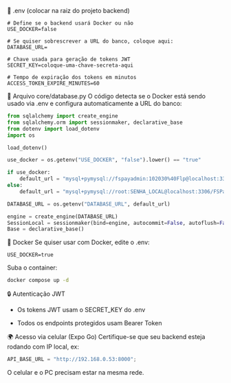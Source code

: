 📁 .env (colocar na raiz do projeto backend)
```env
# Define se o backend usará Docker ou não
USE_DOCKER=false

# Se quiser sobrescrever a URL do banco, coloque aqui:
DATABASE_URL=

# Chave usada para geração de tokens JWT
SECRET_KEY=coloque-uma-chave-secreta-aqui

# Tempo de expiração dos tokens em minutos
ACCESS_TOKEN_EXPIRE_MINUTES=60

```

🐍 Arquivo core/database.py
O código detecta se o Docker está sendo usado via .env e configura automaticamente a URL do banco:

```python
from sqlalchemy import create_engine
from sqlalchemy.orm import sessionmaker, declarative_base
from dotenv import load_dotenv
import os

load_dotenv()

use_docker = os.getenv("USE_DOCKER", "false").lower() == "true"

if use_docker:
    default_url = "mysql+pymysql://fspayadmin:102030%40Flp@localhost:3306/FSPay"
else:
    default_url = "mysql+pymysql://root:SENHA_LOCAL@localhost:3306/FSPay"

DATABASE_URL = os.getenv("DATABASE_URL", default_url)

engine = create_engine(DATABASE_URL)
SessionLocal = sessionmaker(bind=engine, autocommit=False, autoflush=False)
Base = declarative_base()
```

🐳 Docker
Se quiser usar com Docker, edite o .env:

```env
USE_DOCKER=true
```

Suba o container:

```bash
docker compose up -d
```

🔒 Autenticação JWT
- Os tokens JWT usam o SECRET_KEY do .env

- Todos os endpoints protegidos usam Bearer Token

🌍 Acesso via celular (Expo Go)
Certifique-se que seu backend esteja rodando com IP local, ex:

```ts
API_BASE_URL = "http://192.168.0.53:8000";
```

O celular e o PC precisam estar na mesma rede.